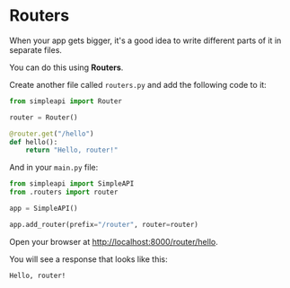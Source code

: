 # Routers

When your app gets bigger, it's a good idea to write different parts of it in separate files.

You can do this using **Routers**.

Create another file called `routers.py` and add the following code to it:

```python
from simpleapi import Router

router = Router()

@router.get("/hello")
def hello():
    return "Hello, router!"
```

And in your `main.py` file:

```python
from simpleapi import SimpleAPI
from .routers import router

app = SimpleAPI()

app.add_router(prefix="/router", router=router)
```

Open your browser at [http://localhost:8000/router/hello](http://localhost:8000/router/hello).

You will see a response that looks like this:

`Hello, router!`
